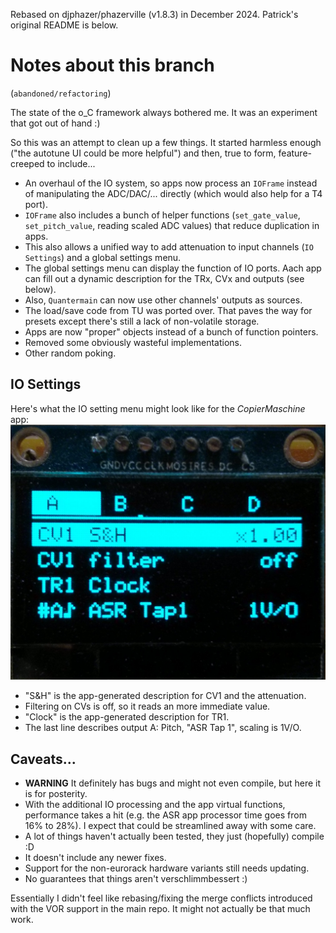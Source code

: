 Rebased on djphazer/phazerville (v1.8.3) in December 2024. Patrick's original README is below.

# Notes about this branch
(`abandoned/refactoring`)

The state of the o\_C framework always bothered me. It was an experiment that got out of hand :)

So this was an attempt to clean up a few things. It started harmless enough ("the autotune UI could be more helpful") and then, true to form, feature-creeped to include...
- An overhaul of the IO system, so apps now process an `IOFrame` instead of manipulating the ADC/DAC/... directly (which would also help for a T4 port).
- `IOFrame` also includes a bunch of helper functions (`set_gate_value`, `set_pitch_value`, reading scaled ADC values) that reduce duplication in apps.
- This also allows a unified way to add attenuation to input channels (`IO Settings`) and a global settings menu.
- The global settings menu can display the function of IO ports. Aach app can fill out a dynamic description for the TRx, CVx and outputs (see below).
- Also, `Quantermain` can now use other channels' outputs as sources.
- The load/save code from TU was ported over. That paves the way for presets except there's still a lack of non-volatile storage.
- Apps are now "proper" objects instead of a bunch of function pointers.
- Removed some obviously wasteful implementations.
- Other random poking.

## IO Settings
Here's what the IO setting menu might look like for the *CopierMaschine* app:
![ASR IO config menu](./res/ioconfig.jpg)

- "S&H" is the app-generated description for CV1 and the attenuation.
- Filtering on CVs is off, so it reads an more immediate value. 
- "Clock" is the app-generated description for TR1.
- The last line describes output A: Pitch, "ASR Tap 1", scaling is 1V/O.

## Caveats...
- **WARNING** It definitely has bugs and might not even compile, but here it is for posterity.
- With the additional IO processing and the app virtual functions, performance takes a hit (e.g. the ASR app processor time goes from 16% to 28%). I expect that could be streamlined away with some care.
- A lot of things haven't actually been tested, they just (hopefully) compile :D
- It doesn't include any newer fixes.
- Support for the non-eurorack hardware variants still needs updating.
- No guarantees that things aren't verschlimmbessert :)

Essentially I didn't feel like rebasing/fixing the merge conflicts introduced with the VOR support in the main repo. It might not actually be that much work.
